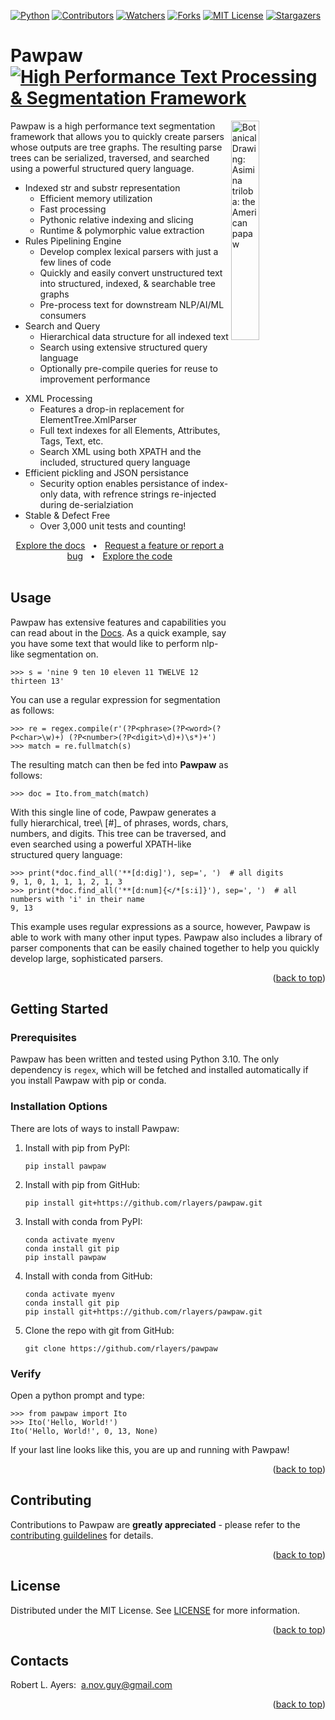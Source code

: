 <!-- Back to top link -->
<a name="readme-top"></a>

<!-- PROJECT SHIELDS -->
[![Python][Python-shield]][Python-url]
[![Contributors][contributors-shield]][contributors-url]
[![Watchers][watchers-shield]][watchers-url]
[![Forks][forks-shield]][forks-url]
[![MIT License][license-shield]][license-url]
[![Stargazers][stars-social]][stars-url]
<br />

<!-- ![Pawpaw](svg/title.svg) -->

<!-- 533E30  D2AC70  E4D1AE  517D3D  90C246 -->

<!-- <span>
  <h1 align="top">
  Pawpaw
  <img align="bottom" src="https://readme-typing-svg.demolab.com?font=Fira+Code&weight=800&duration=2000&pause=3000&color=533E30&vCenter=true&width=375&height=25&lines=High+Performance+Text+Segmentation">
  </h1>
</span> -->


# Pawpaw  [![High Performance Text Processing & Segmentation Framework][byline-img]][repo]

<img align="right" width="30%" height="30%" alt="Botanical Drawing: Asimina triloba: the American papaw" src="https://raw.githubusercontent.com/rlayers/pawpaw/master/images/pawpaw.png"> 

Pawpaw is a high performance text segmentation framework that allows you to quickly create parsers whose outputs are tree graphs.  The resulting parse trees can be serialized, traversed, and searched using a powerful structured query language.

- Indexed str and substr representation
  - Efficient memory utilization
  - Fast processing
  - Pythonic relative indexing and slicing
  - Runtime & polymorphic value extraction
- Rules Pipelining Engine
  - Develop complex lexical parsers with just a few lines of code
  - Quickly and easily convert unstructured text into structured, indexed, & searchable tree graphs
  - Pre-process text for downstream NLP/AI/ML consumers
- Search and Query
  - Hierarchical data structure for all indexed text
  - Search using extensive structured query language
  - Optionally pre-compile queries for reuse to improvement performance
<!--
  - Pawpaw's query engine, **radicle**, allows you to rapidly find and extract data using plumule expressions - a query language similar to XPath.
  - XQuery (supported by XPath) is a query language for XML to extract data, similar to the role of SQL for databases, or SPARQL for the Semantic Web.
  -->
- XML Processing
  - Features a drop-in replacement for ElementTree.XmlParser
  - Full text indexes for all Elements, Attributes, Tags, Text, etc. 
  - Search XML using both XPATH and the included, structured query language
- Efficient pickling and JSON persistance
  - Security option enables persistance of index-only data, with refrence strings re-injected during de-serialziation 
- Stable & Defect Free
  - Over 3,000 unit tests and counting!

<div align="center">
  <a href="https://github.com/rlayers/pawpaw/tree/master/docs">Explore the docs</a>
  &nbsp;&nbsp;•&nbsp;&nbsp;
  <a href="https://github.com/rlayers/pawpaw/issues">Request a feature or report a bug</a>
  &nbsp;&nbsp;•&nbsp;&nbsp;
  <a href="https://github.com/rlayers/pawpaw/tree/master/pawpaw">Explore the code</a>
</div>
<br />

<!-- USAGE EXAMPLES -->
## Usage

Pawpaw has extensive features and capabilities you can read about in the [Docs](/Docs).  As a quick example, say you have some text that would like to perform nlp-like segmentation on. 

 ```
 >>> s = 'nine 9 ten 10 eleven 11 TWELVE 12 thirteen 13'
 ```

You can use a regular expression for segmentation as follows:

 ```
 >>> re = regex.compile(r'(?P<phrase>(?P<word>(?P<char>\w)+) (?P<number>(?P<digit>\d)+)\s*)+')
>>> match = re.fullmatch(s)
 ```
 
The resulting match can then be fed into **Pawpaw** as follows:

 ```
 >>> doc = Ito.from_match(match)
 ```

With this single line of code, Pawpaw generates a fully hierarchical, tree\ [#]_ of phrases, words, chars, numbers, and digits.  This tree can be traversed, and even searched using a powerful XPATH-like structured query language:

 ```
 >>> print(*doc.find_all('**[d:dig]'), sep=', ')  # all digits
9, 1, 0, 1, 1, 1, 2, 1, 3
 >>> print(*doc.find_all('**[d:num]{</*[s:i]}'), sep=', ')  # all numbers with 'i' in their name
9, 13
 ```

This example uses regular expressions as a source, however, Pawpaw is able to work with many other input types.  Pawpaw also includes a library of parser components that can be easily chained together to help you quickly develop large, sophisticated parsers.

<p align="right">(<a href="#readme-top">back to top</a>)</p>

<!-- GETTING STARTED -->
## Getting Started

### Prerequisites

Pawpaw has been written and tested using Python 3.10.  The only dependency is
``regex``, which will be fetched and installed automatically if you install Pawpaw
with pip or conda.

### Installation Options

There are lots of ways to install Pawpaw:

1. Install with pip from PyPI:  
   ```
   pip install pawpaw
   ```
   
2. Install with pip from GitHub:
   ```
   pip install git+https://github.com/rlayers/pawpaw.git
   ```

3. Install with conda from PyPI:
   ```
   conda activate myenv
   conda install git pip
   pip install pawpaw
   ```

4. Install with conda from GitHub:
   ```
   conda activate myenv
   conda install git pip
   pip install git+https://github.com/rlayers/pawpaw.git
   ```

5. Clone the repo with git from GitHub:
   ```
   git clone https://github.com/rlayers/pawpaw
   ```
   
### Verify

Open a python prompt and type:

  ```
  >>> from pawpaw import Ito
  >>> Ito('Hello, World!')
  Ito('Hello, World!', 0, 13, None)
  ```
  
If your last line looks like this, you are up and running with Pawpaw!

<p align="right">(<a href="#readme-top">back to top</a>)</p>


<!-- ROADMAP -->
<!--
## Roadmap

- [ ] Feature 1
- [ ] Feature 2
- [ ] Feature 3
    - [ ] Nested Feature

See the [open issues](issues) for a full list of proposed features (and known issues).

<p align="right">(<a href="#readme-top">back to top</a>)</p>
-->


<!-- CONTRIBUTING -->
## Contributing

Contributions to Pawpaw are **greatly appreciated** - please refer to the [contributing guildelines](/contributing.md) for details.

<p align="right">(<a href="#readme-top">back to top</a>)</p>


<!-- LICENSE -->
## License

Distributed under the MIT License. See [LICENSE](LICENSE) for more information.

<p align="right">(<a href="#readme-top">back to top</a>)</p>



<!-- CONTACTS -->
## Contacts

Robert L. Ayers:&nbsp;&nbsp;<a alt="e-mail" href="email@a.nov.guy@gmail.com">a.nov.guy@gmail.com</a>
<!-- &nbsp;&nbsp;&nbsp;[☕ Buy me a coffee](https://ko-fi.com/jlawrence) -->

<p align="right">(<a href="#readme-top">back to top</a>)</p>



<!-- MARKDOWN LINKS & IMAGES -->
<!-- https://www.markdownguide.org/basic-syntax/#reference-style-links -->

<!-- Palette Info:
  "Oriental Beauty"
  533E30	D2AC70	E4D1AE	517D3D	90C246
  https://www.schemecolor.com/oriental-beauty-color-combination.php
-->

[repo]: https://github.com/rlayers/pawpaw

[byline-img]: https://img.shields.io/badge/-High%20Performance%20Text%20Segmentation%20Framework-FFFFFF

[byline2-img]: https://readme-typing-svg.demolab.com?font=Fira+Code&weight=800&duration=500&pause=1500&color=533E30&vCenter=true&width=375&height=25&lines=High+Performance+Text+Segmentation

[Python-shield]: https://img.shields.io/badge/python-≥3.10-517D3D.svg?style=flat
[Python-url]: https://www.python.org

[contributors-shield]: https://img.shields.io/github/contributors/rlayers/pawpaw.svg?color=90C246&style=flat
[contributors-url]: https://github.com/rlayers/pawpaw/graphs/contributors

[watchers-shield]: https://img.shields.io/github/watchers/rlayers/pawpaw.svg?color=E4D1AE&style=flat
[watchers-url]: https://github.com/rlayers/pawpaw/watchers

[issues-shield]: https://img.shields.io/github/issues/rlayers/pawpaw.svg?style=flat
[issues-url]: https://github.com/rlayers/pawpaw/issues

[forks-social]: https://img.shields.io/github/forks/rlayers/pawpaw.svg?style=social
[forks-shield]: https://img.shields.io/github/forks/rlayers/pawpaw.svg?color=D2AC70&style=flat
[forks-url]: https://github.com/rlayers/pawpaw/network/members

[license-shield]: https://img.shields.io/github/license/rlayers/pawpaw.svg?color=533E30&style=flat
[license-url]: https://github.com/rlayers/pawpaw/blob/master/LICENSE

[stars-social]: https://img.shields.io/github/stars/rlayers/pawpaw.svg?style=social
[stars-shield]: https://img.shields.io/github/stars/rlayers/pawpaw.svg?style=flat
[stars-url]: https://github.com/rlayers/pawpaw/stargazers

[PyCharm-shield]: https://img.shields.io/badge/PyCharm-000000.svg?&style=flat&logo=PyCharm&logoColor=white
[PyCharm-url]: https://www.jetbrains.com/pycharm/
